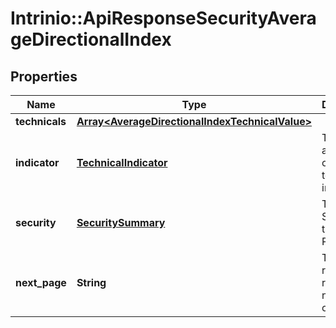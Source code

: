 # Intrinio::ApiResponseSecurityAverageDirectionalIndex

## Properties
Name | Type | Description | Notes
------------ | ------------- | ------------- | -------------
**technicals** | [**Array&lt;AverageDirectionalIndexTechnicalValue&gt;**](AverageDirectionalIndexTechnicalValue.md) |  | [optional] 
**indicator** | [**TechnicalIndicator**](TechnicalIndicator.md) | The name and symbol of the technical indicator | [optional] 
**security** | [**SecuritySummary**](SecuritySummary.md) | The Security of the Stock Price | [optional] 
**next_page** | **String** | The token required to request the next page of the data | [optional] 


